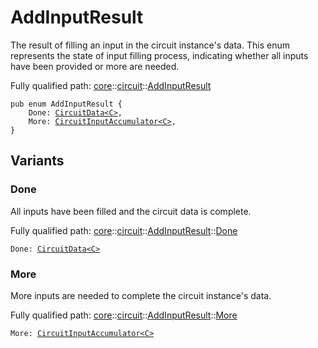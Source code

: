 # AddInputResult

The result of filling an input in the circuit instance's data.
This enum represents the state of input filling process, indicating whether
all inputs have been provided or more are needed.

Fully qualified path: [core](./core.md)::[circuit](./core-circuit.md)::[AddInputResult](./core-circuit-AddInputResult.md)

<pre><code class="language-cairo">pub enum AddInputResult {
    Done: <a href="core-circuit-CircuitData.html">CircuitData&lt;C&gt;</a>,
    More: <a href="core-circuit-CircuitInputAccumulator.html">CircuitInputAccumulator&lt;C&gt;</a>,
}</code></pre>

## Variants

### Done

All inputs have been filled and the circuit data is complete.

Fully qualified path: [core](./core.md)::[circuit](./core-circuit.md)::[AddInputResult](./core-circuit-AddInputResult.md)::[Done](./core-circuit-AddInputResult.md#done)

<pre><code class="language-cairo">Done: <a href="core-circuit-CircuitData.html">CircuitData&lt;C&gt;</a></code></pre>


### More

More inputs are needed to complete the circuit instance's data.

Fully qualified path: [core](./core.md)::[circuit](./core-circuit.md)::[AddInputResult](./core-circuit-AddInputResult.md)::[More](./core-circuit-AddInputResult.md#more)

<pre><code class="language-cairo">More: <a href="core-circuit-CircuitInputAccumulator.html">CircuitInputAccumulator&lt;C&gt;</a></code></pre>


